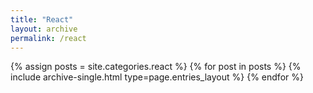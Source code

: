 ```yaml
---
title: "React"
layout: archive
permalink: /react
---
```


{% assign posts = site.categories.react %}
{% for post in posts %} {% include archive-single.html type=page.entries_layout %} {% endfor %}
